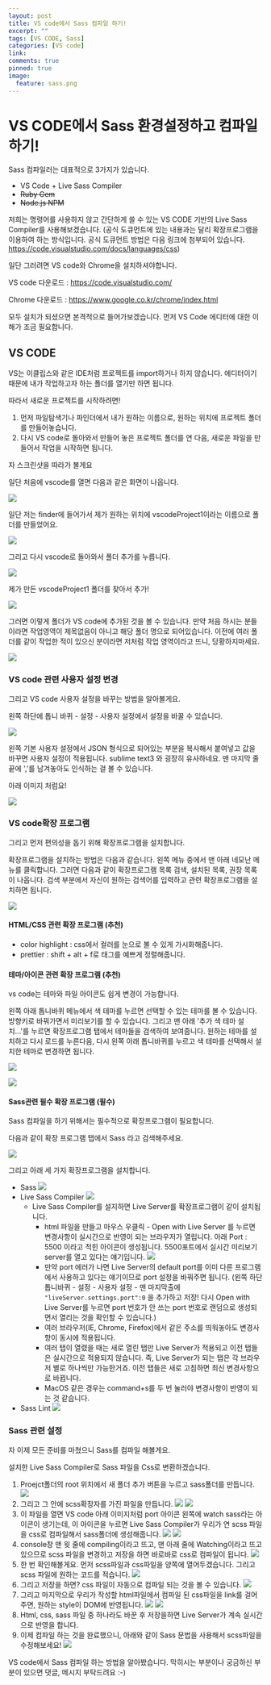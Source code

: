 ```yaml
---
layout: post
title: VS code에서 Sass 컴파일 하기!
excerpt: ""
tags: [VS CODE, Sass]
categories: [VS code]
link:
comments: true
pinned: true
image:
  feature: sass.png
---
```


# VS CODE에서 Sass 환경설정하고 컴파일하기!



Sass 컴파일러는 대표적으로 3가지가 있습니다.

- VS Code + Live Sass Compiler
- ~~Ruby Gem~~
- ~~Node.js NPM~~

저희는 명령어를 사용하지 않고 간단하게 쓸 수 있는 VS CODE 기반의 Live Sass Compiler를 사용해보겠습니다. (공식 도큐먼트에 있는 내용과는 달리 확장프로그램을 이용하여 하는 방식입니다. 공식 도큐먼트 방법은 다음 링크에 첨부되어 있습니다. https://code.visualstudio.com/docs/languages/css)



일단 그러려면 VS code와 Chrome을 설치하셔야합니다.

VS code 다운로드 : https://code.visualstudio.com/

Chrome 다운로드 : https://www.google.co.kr/chrome/index.html



모두 설치가 되셨으면 본격적으로 들어가보겠습니다. 먼저 VS Code 에디터에 대한 이해가 조금 필요합니다.



## VS CODE

VS는 이클립스와 같은 IDE처럼 프로젝트를 import하거나 하지 않습니다. 에디터이기 때문에 내가 작업하고자 하는 폴더를 열기만 하면 됩니다.

따라서 새로운 프로젝트를 시작하려면! 

1. 먼저 파일탐색기나 파인더에서 내가 원하는 이름으로, 원하는 위치에 프로젝트 폴더를 만들어놓습니다.
2. 다시 VS code로 돌아와서 만들어 놓은 프로젝트 폴더를 연 다음, 새로운 파일을 만들어서 작업을 시작하면 됩니다.

자 스크린샷을 따라가 볼게요

일단 처음에 vscode를 열면 다음과 같은 화면이 나옵니다.

![](/img/vscode1.png)

일단 저는 finder에 들어가서 제가 원하는 위치에 vscodeProject1이라는 이름으로 폴더를 만들었어요.

![](/img/vscode2.png)

그리고 다시 vscode로 돌아와서 폴더 추가를 누릅니다.

![](/img/vscode3.png)

제가 만든 vscodeProject1 폴더를 찾아서 추가!

![](/img/vscode4.png)

그러면 이렇게 폴더가 VS code에 추가된 것을 볼 수 있습니다. 만약 처음 하시는 분들이라면 작업영역이 제목없음이 아니고 해당 폴더 명으로 되어있습니다. 이전에 여러 폴더를 같이 작업한 적이 있으신 분이라면 저처럼 작업 영역이라고 뜨니, 당황하지마세요.

![](/img/vscode5.png)



### VS code 관련 사용자 설정 변경

그리고 VS code 사용자 설정을 바꾸는 방법을 알아볼게요.

왼쪽 하단에 톱니 바퀴 - 설정 - 사용자 설정에서 설정을 바꿀 수 있습니다.

![](/img/vscode6.png)

왼쪽 기본 사용자 설정에서 JSON 형식으로 되어있는 부분을 복사해서 붙여넣고 값을 바꾸면 사용자 설정이 적용됩니다. sublime text3 와 굉장히 유사하네요. 맨 마지막 줄 끝에 ','를 남겨놓아도 인식하는 걸 볼 수 있습니다.

아래 이미지 처럼요!

![](/img/vscode7.png)



### VS code확장 프로그램

그리고 먼저 편의성을 돕기 위해 확장프로그램을 설치합니다.

확장프로그램을 설치하는 방법은 다음과 같습니다. 왼쪽 메뉴 중에서 맨 아래 네모난 메뉴를 클릭합니다. 그러면 다음과 같이 확장프로그램 목록 검색, 설치된 목록, 권장 목록이 나옵니다. 검색 부분에서 자신이 원하는 검색어를 입력하고 관련 확장프로그램을 설치하면 됩니다.

![](/img/vscode8.png)

#### HTML/CSS 관련 확장 프로그램 (추천)

- color highlight : css에서 컬러를 눈으로 볼 수 있게 가시화해줍니다.
- prettier : shift + alt + f로 태그를 예쁘게 정렬해줍니다.

#### 테마/아이콘 관련 확장 프로그램 (추천)

vs code는 테마와 파일 아이콘도 쉽게 변경이 가능합니다.

왼쪽 아래 톱니바퀴 메뉴에서 색 테마를 누르면 선택할 수 있는 테마를 볼 수 있습니다. 방향키로 바꿔가면서 미리보기를 할 수 있습니다. 그리고 맨 아래 '추가 색 테마 설치…'를 누르면 확장프로그램 탭에서 테마들을 검색하여 보여줍니다. 원하는 테마를 설치하고 다시 로드를 누른다음, 다시 왼쪽 아래 톱니바퀴를 누르고 색 테마를 선택해서 설치한 테마로 변경하면 됩니다.

![](/img/vscode9.png)

![](/img/vscode10.png)



#### Sass관련 **필수** 확장 프로그램 (필수)

Sass 컴파일을 하기 위해서는 필수적으로 확장프로그램이 필요합니다.

다음과 같이 확장 프로그램 탭에서 Sass 라고 검색해주세요.

![](/img/vscode11.png)

그리고 아래 세 가지 확장프로그램을 설치합니다.

- Sass
  ![](/img/vscode12.png)
- Live Sass Compiler
  ![](/img/vscode13.png)
  - Live Sass Compiler를 설지하면 Live Server를 확장프로그램이 같이 설치됩니다.
    - html 파일을 만들고 마우스 우클릭 - Open with Live Server 를 누르면 변경사항이 실시간으로 반영이 되는 브라우저가 열립니다. 아래 Port : 5500 이라고 적힌 아이콘이 생성됩니다. 5500포트에서 실시간 미리보기 server를 열고 있다는 얘기입니다.
      ![](/img/vscode16.png)
    - 만약 port 에러가 나면 Live Server의 default port를 이미 다른 프로그램에서 사용하고 있다는 얘기이므로 port 설정을 바꿔주면 됩니다. (왼쪽 하단 톱니바퀴 - 설정 - 사용자 설정 - 맨 마지막출에 ```"liveServer.settings.port":0``` 을 추가하고 저장! 다시 Open with Live Server를 누르면 port 번호가 안 쓰는 port 번호로 랜덤으로 생성되면서 열리는 것을 확인할 수 있습니다.) 
    - 여러 브라우저(IE, Chrome, Firefox)에서 같은 주소를 띄워놓아도 변경사항이 동시에 적용됩니다.
    - 여러 탭이 열렸을 때는 새로 열린 탭만 Live Server가 적용되고 이전 탭들은 실시간으로 적용되지 않습니다. 즉, Live Server가 되는 탭은 각 브라우저 별로 하나씩만 가능한거죠. 이전 탭들은 새로 고침하면 최신 변경사항으로 바뀝니다.
    - MacOS 같은 경우는 command+s를 두 번 눌러야 변경사항이 반영이 되는 것 같습니다.
- Sass Lint
  ![](/img/vscode14.png)



### Sass 관련 설정

자 이제 모든 준비를 마쳤으니 Sass를 컴파일 해볼게요.

설치한 Live Sass Compiler로 Sass 파일을 Css로 변환하겠습니다.

1. Proejct폴더의 root 위치에서 새 폴더 추가 버튼을 누르고 sass폴더를 만듭니다.
   ![](/img/vscode17.png)
2. 그리고 그 안에 scss확장자를 가진 파일을 만듭니다.
   ![](/img/vscode18.png)
   ![](/img/vscode19.png)
3. 이 파일을 열면 VS code 아래 이미지처럼 port 아이콘 왼쪽에 watch sass라는 아이콘이 생기는데, 이 아이콘을 누르면 Live Sass Compiler가 우리가 연 scss 파일을 css로 컴파일해서 sass폴더에 생성해줍니다.
   ![](/img/vscode20.png)
   ![](/img/vscode21.png)
4. console창 맨 윗 줄에 compiling이라고 뜨고, 맨 아래 줄에 Watching이라고 뜨고 있으므로 scss 파일을 변경하고 저장을 하면 바로바로 css로 컴파일이 됩니다.
   ![](/img/vscode22.png)
5. 한 번 확인해볼게요. 먼저 scss파일과 css파일을 양쪽에 열어두겠습니다. 그리고 scss 파일에 원하는 코드를 적습니다.
   ![](/img/vscode23.png)
6. 그리고 저장을 하면? css 파일이 자동으로 컴파일 되는 것을 볼 수 있습니다.
   ![](/img/vscode24.png)
7. 그리고 마지막으로 우리가 작성할 html파일에서 컴파일 된 css파일을 link를 걸어주면, 원하는 style이 DOM에 반영됩니다.
   ![](/img/vscode25.png)
   ![](/img/vscode26.png)
8. Html, css, sass 파일 중 하나라도 바꾼 후 저장을하면 Live Server가 계속 실시간으로 반영을 합니다.
9. 이제 컴파일 하는 것을 완료했으니, 아래와 같이 Sass 문법을 사용해서 scss파일을 수정해보세요!
   ![](/img/vscode27.png)



VS code에서 Sass 컴파일 하는 방법을 알아봤습니다. 막히시는 부분이나 궁금하신 부분이 있으면 댓글, 메시지 부탁드려요 :-)